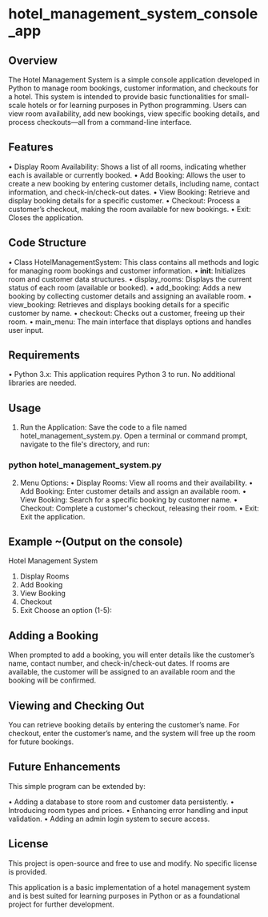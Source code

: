# hotel_management_system_console_app

## Overview
The Hotel Management System is a simple console application developed in Python to manage room bookings, customer information, and checkouts for a hotel. This system is intended to provide basic functionalities for small-scale hotels or for learning purposes in Python programming. Users can view room availability, add new bookings, view specific booking details, and process checkouts—all from a command-line interface.

## Features
•	Display Room Availability: Shows a list of all rooms, indicating whether each is available or currently booked.
•	Add Booking: Allows the user to create a new booking by entering customer details, including name, contact information, and check-in/check-out dates.
•	View Booking: Retrieve and display booking details for a specific customer.
•	Checkout: Process a customer’s checkout, making the room available for new bookings.
•	Exit: Closes the application.

## Code Structure
•	Class HotelManagementSystem: This class contains all methods and logic for managing room bookings and customer information.
•	__init__: Initializes room and customer data structures.
•	display_rooms: Displays the current status of each room (available or booked).
•	add_booking: Adds a new booking by collecting customer details and assigning an available room.
•	view_booking: Retrieves and displays booking details for a specific customer by name.
•	checkout: Checks out a customer, freeing up their room.
•	main_menu: The main interface that displays options and handles user input.
## Requirements
•	Python 3.x: This application requires Python 3 to run. No additional libraries are needed.

## Usage
1. Run the Application: Save the code to a file named hotel_management_system.py. Open a terminal or command prompt, navigate to the file's directory, and run:
### python hotel_management_system.py ###
2. Menu Options:
•	Display Rooms: View all rooms and their availability.
•	Add Booking: Enter customer details and assign an available room.
•	View Booking: Search for a specific booking by customer name.
•	Checkout: Complete a customer's checkout, releasing their room.
•	Exit: Exit the application.
## Example ~(Output on the console)
Hotel Management System
1. Display Rooms
2. Add Booking
3. View Booking
4. Checkout
5. Exit
Choose an option (1-5): 

## Adding a Booking
When prompted to add a booking, you will enter details like the customer’s name, contact number, and check-in/check-out dates. If rooms are available, the customer will be assigned to an available room and the booking will be confirmed.

## Viewing and Checking Out
You can retrieve booking details by entering the customer’s name. For checkout, enter the customer’s name, and the system will free up the room for future bookings.

## Future Enhancements
This simple program can be extended by:

•	Adding a database to store room and customer data persistently.
•	Introducing room types and prices.
•	Enhancing error handling and input validation.
•	Adding an admin login system to secure access.

## License
This project is open-source and free to use and modify. No specific license is provided.

This application is a basic implementation of a hotel management system and is best suited for learning purposes in Python or as a foundational project for further development.
